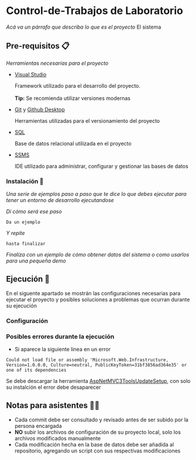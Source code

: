 
# Control-de-Trabajos de Laboratorio

_Acá va un párrafo que describa lo que es el proyecto_
El sistema 

## Pre-requisitos 📋

_Herramientas necesarias para el proyecto_
<ul>
<li>  
  <a href="https://visualstudio.microsoft.com/es/downloads/">Visual Studio</a>
  </li>
  <p>Framework utilizado para el desarrollo del proyecto.<br><br>
    <b>Tip:</b> Se recomienda utilizar versiones modernas</p>
  <li>  
  <a href="https://git-scm.com/downloads">Git</a> y <a href="https://desktop.github.com/">Github Desktop</a>
  </li>
  <p>Herramientas utilizadas para el versionamiento del proyecto</p>
  <li>  
  <a href="https://www.microsoft.com/es-es/sql-server/sql-server-downloads">SQL</a>
  </li>
  <p>Base de datos relacional utilizada en el proyecto</p>
  <li>
  <a href="https://learn.microsoft.com/en-us/sql/ssms/download-sql-server-management-studio-ssms?view=sql-server-ver16">SSMS</a>
  </li>
  <p>IDE utilizado para administrar, configurar y gestionar las bases de datos</p>
</ul>


### Instalación 🔧

_Una serie de ejemplos paso a paso que te dice lo que debes ejecutar para tener un entorno de desarrollo ejecutandose_

_Dí cómo será ese paso_

```
Da un ejemplo
```

_Y repite_

```
hasta finalizar
```

_Finaliza con un ejemplo de cómo obtener datos del sistema o como usarlos para una pequeña demo_


## Ejecución 🚀
En el siguente apartado se mostrán las configuraciones necesarias para ejecutar el proyecto y posibles soluciones a problemas que ocurran durante su ejecución
### Configuración

### Posibles errores durante la ejecución
* Si aparece la siguiente linea en un error
```
Could not load file or assembly 'Microsoft.Web.Infrastructure, Version=1.0.0.0, Culture=neutral, PublicKeyToken=31bf3856ad364e35' or one of its dependencies
```
Se debe descargar la herramienta <a href="https://www.microsoft.com/en-us/download/details.aspx?id=1491">AspNetMVC3ToolsUpdateSetup</a>, con solo su instalción el error debe desaparecer
## Notas para asistentes :technologist:
* Cada commit debe ser consultado y revisado antes de ser subido por la persona encargada
* **NO** subir los archivos de configuración de su proyecto local, solo los archivos modificados manualmente
* Cada modificación hecha en la base de datos debe ser añadida al repositorio, agregando un script con sus respectivas modificaciones


